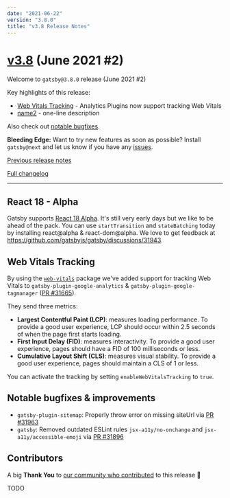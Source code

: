 ```yaml
---
date: "2021-06-22"
version: "3.8.0"
title: "v3.8 Release Notes"
---
```


# [v3.8](https://github.com/gatsbyjs/gatsby/compare/gatsby@3.8.0-next.0...gatsby@3.8.0) (June 2021 #2)

Welcome to `gatsby@3.8.0` release (June 2021 #2)

Key highlights of this release:

- [Web Vitals Tracking](#web-vitals-tracking) - Analytics Plugins now support tracking Web Vitals
- [name2](#link2) - one-line description

Also check out [notable bugfixes](#notable-bugfixes--improvements).

**Bleeding Edge:** Want to try new features as soon as possible? Install `gatsby@next` and let us know
if you have any [issues](https://github.com/gatsbyjs/gatsby/issues).

[Previous release notes](/docs/reference/release-notes/v3.7)

[Full changelog](https://github.com/gatsbyjs/gatsby/compare/gatsby@3.8.0-next.0...gatsby@3.8.0)

---

## React 18 - Alpha

Gatsby supports [React 18 Alpha](https://reactjs.org/blog/2021/06/08/the-plan-for-react-18.html). It's still very early days but we like to be ahead of the pack. You can use `startTransition` and `stateBatching` today by installing react@alpha & react-dom@alpha. We love to get feedback at https://github.com/gatsbyjs/gatsby/discussions/31943.

## Web Vitals Tracking

By using the [`web-vitals`](https://github.com/GoogleChrome/web-vitals) package we've added support for tracking Web Vitals to `gatsby-plugin-google-analytics` & `gatsby-plugin-google-tagmanager` ([PR #31665](https://github.com/gatsbyjs/gatsby/pull/31665)).

They send three metrics:

- **Largest Contentful Paint (LCP)**: measures loading performance. To provide a good user experience, LCP should occur within 2.5 seconds of when the page first starts loading.
- **First Input Delay (FID)**: measures interactivity. To provide a good user experience, pages should have a FID of 100 milliseconds or less.
- **Cumulative Layout Shift (CLS)**: measures visual stability. To provide a good user experience, pages should maintain a CLS of 1 or less.

You can activate the tracking by setting `enableWebVitalsTracking` to `true`.

## Notable bugfixes & improvements

- `gatsby-plugin-sitemap`: Properly throw error on missing siteUrl via [PR #31963](https://github.com/gatsbyjs/gatsby/pull/31963)
- `gatsby`: Removed outdated ESLint rules `jsx-a11y/no-onchange` and `jsx-a11y/accessible-emoji` via [PR #31896](https://github.com/gatsbyjs/gatsby/pull/31896)

## Contributors

A big **Thank You** to [our community who contributed](https://github.com/gatsbyjs/gatsby/compare/gatsby@3.8.0-next.0...gatsby@3.8.0) to this release 💜

TODO
